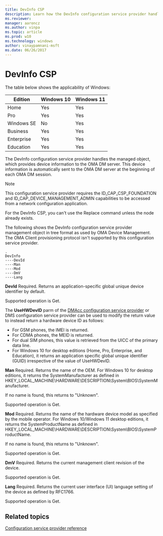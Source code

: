 ```yaml
---
title: DevInfo CSP
description: Learn how the DevInfo configuration service provider handles the managed object that provides device information to the OMA DM server.
ms.reviewer:
manager: aaroncz
ms.author: vinpa
ms.topic: article
ms.prod: w10
ms.technology: windows
author: vinaypamnani-msft
ms.date: 06/26/2017
---
```


# DevInfo CSP

The table below shows the applicability of Windows:

|Edition|Windows 10|Windows 11|
|--- |--- |--- |
|Home|Yes|Yes|
|Pro|Yes|Yes|
|Windows SE|No|Yes|
|Business|Yes|Yes|
|Enterprise|Yes|Yes|
|Education|Yes|Yes|

The DevInfo configuration service provider handles the managed object, which provides device information to the OMA DM server. This device information is automatically sent to the OMA DM server at the beginning of each OMA DM session.

> [!NOTE]
> This configuration service provider requires the ID\_CAP\_CSP\_FOUNDATION and ID\_CAP\_DEVICE\_MANAGEMENT\_ADMIN capabilities to be accessed from a network configuration application.

For the DevInfo CSP, you can't use the Replace command unless the node already exists.

The following shows the DevInfo configuration service provider management object in tree format as used by OMA Device Management. The OMA Client provisioning protocol isn't supported by this configuration service provider.

```
.
DevInfo
----DevId
----Man
----Mod
----DmV
----Lang
```

<a href="" id="devid"></a>**DevId**
Required. Returns an application-specific global unique device identifier by default.

Supported operation is Get.

The **UseHWDevID** parm of the [DMAcc configuration service provider](dmacc-csp.md) or DMS configuration service provider can be used to modify the return value to instead return a hardware device ID as follows:

- For GSM phones, the IMEI is returned.
- For CDMA phones, the MEID is returned.
- For dual SIM phones, this value is retrieved from the UICC of the primary data line.
- For Windows 10 for desktop editions (Home, Pro, Enterprise, and Education), it returns an application specific global unique identifier (GUID) irrespective of the value of UseHWDevID.

<a href="" id="man"></a>**Man**
Required. Returns the name of the OEM. For Windows 10 for desktop editions, it returns the SystemManufacturer as defined in HKEY\_LOCAL\_MACHINE\\HARDWARE\\DESCRIPTION\\System\\BIOS\\SystemManufacturer.

If no name is found, this returns to "Unknown".

Supported operation is Get.

<a href="" id="mod"></a>**Mod**
Required. Returns the name of the hardware device model as specified by the mobile operator. For Windows 10/Windows 11 desktop editions, it returns the SystemProductName as defined in HKEY\_LOCAL\_MACHINE\\HARDWARE\\DESCRIPTION\\System\\BIOS\\SystemProductName.

If no name is found, this returns to "Unknown".

Supported operation is Get.

<a href="" id="dmv"></a>**DmV**
Required. Returns the current management client revision of the device.

Supported operation is Get.

<a href="" id="lang"></a>**Lang**
Required. Returns the current user interface (UI) language setting of the device as defined by RFC1766.

Supported operation is Get.

## Related topics

[Configuration service provider reference](index.yml)
